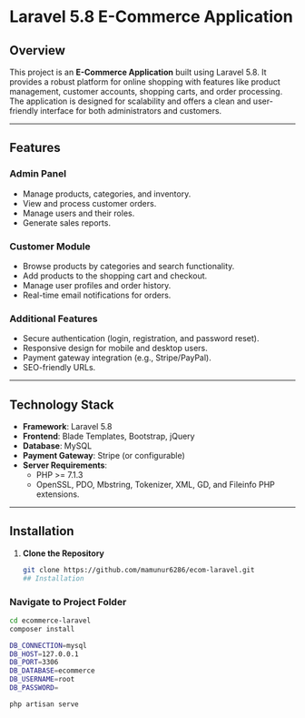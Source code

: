 # Laravel 5.8 E-Commerce Application

## Overview

This project is an **E-Commerce Application** built using Laravel 5.8. It provides a robust platform for online shopping with features like product management, customer accounts, shopping carts, and order processing. The application is designed for scalability and offers a clean and user-friendly interface for both administrators and customers.

---

## Features

### Admin Panel
- Manage products, categories, and inventory.
- View and process customer orders.
- Manage users and their roles.
- Generate sales reports.

### Customer Module
- Browse products by categories and search functionality.
- Add products to the shopping cart and checkout.
- Manage user profiles and order history.
- Real-time email notifications for orders.

### Additional Features
- Secure authentication (login, registration, and password reset).
- Responsive design for mobile and desktop users.
- Payment gateway integration (e.g., Stripe/PayPal).
- SEO-friendly URLs.

---

## Technology Stack

- **Framework**: Laravel 5.8
- **Frontend**: Blade Templates, Bootstrap, jQuery
- **Database**: MySQL
- **Payment Gateway**: Stripe (or configurable)
- **Server Requirements**:
  - PHP >= 7.1.3
  - OpenSSL, PDO, Mbstring, Tokenizer, XML, GD, and Fileinfo PHP extensions.

---

## Installation

1. **Clone the Repository**  
   ```bash
   git clone https://github.com/mamunur6286/ecom-laravel.git
   ## Installation

### Navigate to Project Folder  
```bash
cd ecommerce-laravel
composer install

DB_CONNECTION=mysql
DB_HOST=127.0.0.1
DB_PORT=3306
DB_DATABASE=ecommerce
DB_USERNAME=root
DB_PASSWORD=

php artisan serve


